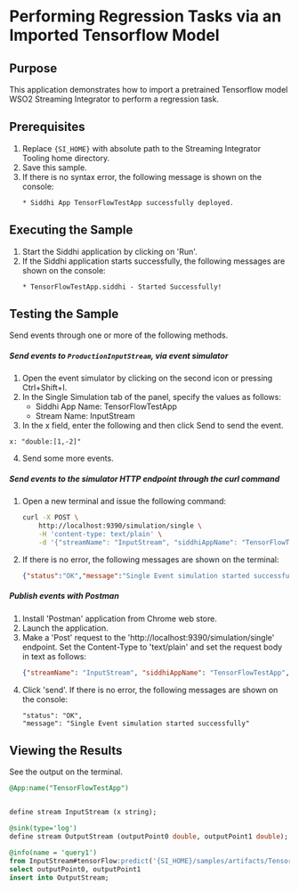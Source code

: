 # Performing Regression Tasks via an Imported Tensorflow Model

## Purpose
This application demonstrates how to import a pretrained Tensorflow model WSO2 Streaming Integrator to perform a regression task.

## Prerequisites
1. Replace `{SI_HOME}` with absolute path to the Streaming Integrator Tooling home directory.
2. Save this sample.
3. If there is no syntax error, the following message is shown on the console:
	```
	* Siddhi App TensorFlowTestApp successfully deployed.
	```


## Executing the Sample
1. Start the Siddhi application by clicking on 'Run'.
2. If the Siddhi application starts successfully, the following messages are shown on the console:
	```
	* TensorFlowTestApp.siddhi - Started Successfully!
	```

## Testing the Sample
Send events through one or more of the following methods.

##### Send events to `ProductionInputStream`, via event simulator
1. Open the event simulator by clicking on the second icon or pressing Ctrl+Shift+I.
2. In the Single Simulation tab of the panel, specify the values as follows:
	* Siddhi App Name: TensorFlowTestApp
	* Stream Name: InputStream
3. In the x field, enter the following and then click Send to send the event.
```
x: "double:[1,-2]"
```

4. Send some more events.

##### Send events to the simulator HTTP endpoint through the curl command
1. Open a new terminal and issue the following command:
	```bash
	curl -X POST \
		http://localhost:9390/simulation/single \
		-H 'content-type: text/plain' \
		-d '{"streamName": "InputStream", "siddhiAppName": "TensorFlowTestApp","data": ["double:[1,-2]"]}'
	```
2. If there is no error, the following messages are shown on the terminal:
	```json
	{"status":"OK","message":"Single Event simulation started successfully"}
	```

##### Publish events with Postman
1. Install 'Postman' application from Chrome web store.
2. Launch the application.
3. Make a 'Post' request to the 'http://localhost:9390/simulation/single' endpoint. Set the Content-Type to 'text/plain' and set the request body in text as follows:
	```json
	{"streamName": "InputStream", "siddhiAppName": "TensorFlowTestApp","data": ['double:[1,-2]']}
	```
4. Click 'send'. If there is no error, the following messages are shown on the console:
	```
	"status": "OK",
	"message": "Single Event simulation started successfully"
	```

## Viewing the Results
See the output on the terminal.

```sql
@App:name("TensorFlowTestApp")


define stream InputStream (x string);

@sink(type='log')
define stream OutputStream (outputPoint0 double, outputPoint1 double);

@info(name = 'query1')
from InputStream#tensorFlow:predict('{SI_HOME}/samples/artifacts/TensorflowSample/Regression', 'inputPoint', 'outputPoint', x)
select outputPoint0, outputPoint1
insert into OutputStream;
```